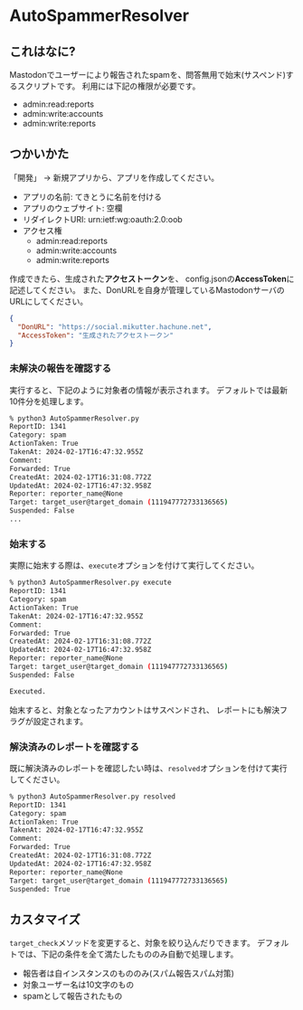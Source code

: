 # AutoSpammerResolver

## これはなに?
Mastodonでユーザーにより報告されたspamを、問答無用で始末(サスペンド)するスクリプトです。
利用には下記の権限が必要です。

- admin:read:reports
- admin:write:accounts
- admin:write:reports


## つかいかた
「開発」 -> 新規アプリから、アプリを作成してください。

- アプリの名前: てきとうに名前を付ける
- アプリのウェブサイト: 空欄
- リダイレクトURI: urn:ietf:wg:oauth:2.0:oob
- アクセス権
  - admin:read:reports
  - admin:write:accounts
  - admin:write:reports

作成できたら、生成された**アクセストークン**を、
config.jsonの**AccessToken**に記述してください。
また、DonURLを自身が管理しているMastodonサーバのURLにしてください。

```json
{
  "DonURL": "https://social.mikutter.hachune.net",
  "AccessToken": "生成されたアクセストークン"
}
```

### 未解決の報告を確認する
実行すると、下記のように対象者の情報が表示されます。
デフォルトでは最新10件分を処理します。

```sh
% python3 AutoSpammerResolver.py
ReportID: 1341
Category: spam
ActionTaken: True
TakenAt: 2024-02-17T16:47:32.955Z
Comment:
Forwarded: True
CreatedAt: 2024-02-17T16:31:08.772Z
UpdatedAt: 2024-02-17T16:47:32.958Z
Reporter: reporter_name@None
Target: target_user@target_domain (111947772733136565)
Suspended: False
...
```

### 始末する
実際に始末する際は、`execute`オプションを付けて実行してください。
```sh
% python3 AutoSpammerResolver.py execute
ReportID: 1341
Category: spam
ActionTaken: True
TakenAt: 2024-02-17T16:47:32.955Z
Comment:
Forwarded: True
CreatedAt: 2024-02-17T16:31:08.772Z
UpdatedAt: 2024-02-17T16:47:32.958Z
Reporter: reporter_name@None
Target: target_user@target_domain (111947772733136565)
Suspended: False

Executed.
```
始末すると、対象となったアカウントはサスペンドされ、
レポートにも解決フラグが設定されます。


### 解決済みのレポートを確認する

既に解決済みのレポートを確認したい時は、`resolved`オプションを付けて実行してください。

```sh
% python3 AutoSpammerResolver.py resolved
ReportID: 1341
Category: spam
ActionTaken: True
TakenAt: 2024-02-17T16:47:32.955Z
Comment:
Forwarded: True
CreatedAt: 2024-02-17T16:31:08.772Z
UpdatedAt: 2024-02-17T16:47:32.958Z
Reporter: reporter_name@None
Target: target_user@target_domain (111947772733136565)
Suspended: True
```

## カスタマイズ
`target_check`メソッドを変更すると、対象を絞り込んだりできます。
デフォルトでは、下記の条件を全て満たしたもののみ自動で処理します。

- 報告者は自インスタンスのもののみ(スパム報告スパム対策)
- 対象ユーザー名は10文字のもの
- spamとして報告されたもの
